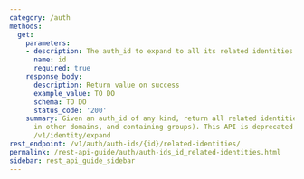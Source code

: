 ```yaml
---
category: /auth
methods:
  get:
    parameters:
    - description: The auth_id to expand to all its related identities.
      name: id
      required: true
    response_body:
      description: Return value on success
      example_value: TO DO
      schema: TO DO
      status_code: '200'
    summary: Given an auth_id of any kind, return all related identities (equivalents
      in other domains, and containing groups). This API is deprecated in favor of
      /v1/identity/expand
rest_endpoint: /v1/auth/auth-ids/{id}/related-identities/
permalink: /rest-api-guide/auth/auth-ids_id_related-identities.html
sidebar: rest_api_guide_sidebar
---
```

